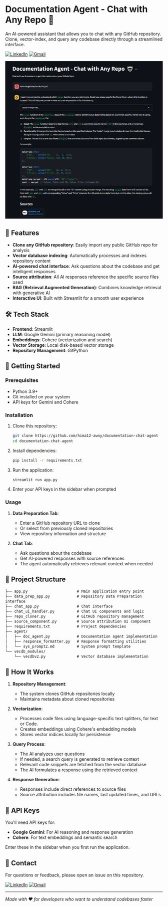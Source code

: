 # Documentation Agent - Chat with Any Repo 🤖

An AI-powered assistant that allows you to chat with any GitHub repository. Clone, vector-index, and query any codebase directly through a streamlined interface.

[![LinkedIn](https://img.shields.io/badge/LinkedIn-Profile-blue?logo=linkedin)](https://www.linkedin.com/in/ibrahim-awny/)
[![Gmail](https://img.shields.io/badge/Gmail-Email-red?logo=gmail)](mailto:hima12awny@gmail.com)


![Documentation Agent Demo](https://github.com/hima12-awny/documentation-chat-agent/blob/df9e49b7118e54411dbcb3cbbf8ec074fb65228d/ss/chat_pic.png)

## 🌟 Features

- **Clone any GitHub repository**: Easily import any public GitHub repo for analysis
- **Vector database indexing**: Automatically processes and indexes repository content
- **AI-powered chat interface**: Ask questions about the codebase and get intelligent responses
- **Source attribution**: All AI responses reference the specific source files used
- **RAG (Retrieval Augmented Generation)**: Combines knowledge retrieval with generative AI
- **Interactive UI**: Built with Streamlit for a smooth user experience

## 🛠️ Tech Stack

- **Frontend**: Streamlit
- **LLM**: Google Gemini (primary reasoning model)
- **Embeddings**: Cohere (vectorization and search)
- **Vector Storage**: Local disk-based vector storage
- **Repository Management**: GitPython

## 🚀 Getting Started

### Prerequisites

- Python 3.9+
- Git installed on your system
- API keys for Gemini and Cohere

### Installation

1. Clone this repository:
   ```bash
   git clone https://github.com/hima12-awny/documentation-chat-agent
   cd documentation-chat-agent
   ```

2. Install dependencies:
   ```bash
   pip install -r requirements.txt
   ```

3. Run the application:
   ```bash
   streamlit run app.py
   ```

4. Enter your API keys in the sidebar when prompted

### Usage

1. **Data Preparation Tab**:
   - Enter a GitHub repository URL to clone
   - Or select from previously cloned repositories
   - View repository information and structure

2. **Chat Tab**:
   - Ask questions about the codebase
   - Get AI-powered responses with source references
   - The agent automatically retrieves relevant context when needed

## 📁 Project Structure

```
├── app.py                      # Main application entry point
├── data_prep_app.py            # Repository Data Preparation interface
├── chat_app.py                 # Chat interface
├── chat_ui_handler.py          # Chat UI components and logic
├── repo_cloner.py              # GitHub repository management
├── source_component.py         # Source attribution UI component
├── requirements.txt            # Project dependencies
├── agent/
│   ├── doc_agent.py            # Documentation agent implementation
│   ├── response_formatter.py   # Response formatting utilities
│   └── sys_prompt2.md          # System prompt template
└── vecdb_modules/
    └── vecdbv2.py              # Vector database implementation
```

## 🔧 How It Works

1. **Repository Management**:
   - The system clones GitHub repositories locally
   - Maintains metadata about cloned repositories

2. **Vectorization**:
   - Processes code files using language-specific text splitters, for text or Code.
   - Creates embeddings using Cohere's embedding models
   - Stores vector indices locally for persistence

3. **Query Process**:
   - The AI analyzes user questions
   - If needed, a search query is generated to retrieve context
   - Relevant code snippets are fetched from the vector database
   - The AI formulates a response using the retrieved context

4. **Response Generation**:
   - Responses include direct references to source files
   - Source attribution includes file names, last updated times, and URLs

## 🔑 API Keys

You'll need API keys for:
- **Google Gemini**: For AI reasoning and response generation
- **Cohere**: For text embeddings and semantic search

Enter these in the sidebar when you first run the application.

## 📧 Contact

For questions or feedback, please open an issue on this repository.

[![LinkedIn](https://img.shields.io/badge/LinkedIn-Profile-blue?logo=linkedin)](https://www.linkedin.com/in/ibrahim-awny/)
[![Gmail](https://img.shields.io/badge/Gmail-Email-red?logo=gmail)](mailto:hima12awny@gmail.com)

---

*Made with ❤️ for developers who want to understand codebases faster*

